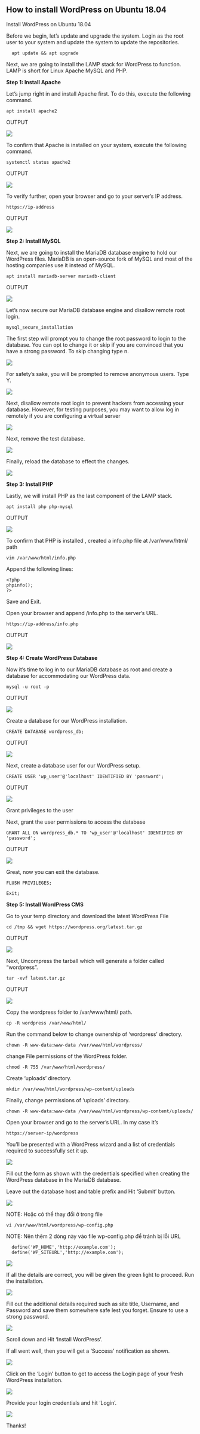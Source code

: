 ## How to install WordPress on Ubuntu 18.04

Install WordPress on Ubuntu 18.04

Before we begin, let’s update and upgrade the system. Login as the root user to your system and update the system to update the repositories.
   
      apt update && apt upgrade

Next, we are going to install the LAMP stack for WordPress to function. LAMP is short for Linux Apache MySQL and PHP.

**Step 1: Install Apache**

Let’s jump right in and install Apache first. To do this, execute the following command.

    apt install apache2

OUTPUT

<img src="https://i.imgur.com/ImsEHeC.png">

To confirm that Apache is installed on your system, execute the following command.

    systemctl status apache2

OUTPUT

<img src="https://i.imgur.com/vywB26m.png">

To verify further, open your browser and go to your server’s IP address.

    https://ip-address
    
OUTPUT

<img src="https://i.imgur.com/LMh55Sw.png">

**Step 2: Install MySQL**

Next, we are going to install the MariaDB database engine to hold our WordPress files. MariaDB is an open-source fork of MySQL and most of the hosting companies use it instead of MySQL.

    apt install mariadb-server mariadb-client

OUTPUT

<img src="https://i.imgur.com/S6sXtj3.png">

Let’s now secure our MariaDB database engine and disallow remote root login.

    mysql_secure_installation
    
The first step will prompt you to change the root password to login to the database. You can opt to change it or skip if you are convinced that you have a strong password. To skip changing type n.

<img src="https://i.imgur.com/Su75Y5c.png">

For safety’s sake, you will be prompted to remove anonymous users. Type Y.

<img src="https://i.imgur.com/CfWjTPF.png">

Next, disallow remote root login to prevent hackers from accessing your database. However, for testing purposes, you may want to allow log in remotely if you are configuring a virtual server

<img src="https://i.imgur.com/v3Nafjs.png">

Next, remove the test database.

<img src="https://i.imgur.com/rYfLILi.png">

Finally, reload the database to effect the changes.

<img src="https://i.imgur.com/5GXq3Dk.png">

**Step 3: Install PHP**

Lastly, we will install PHP as the last component of the LAMP stack.

    apt install php php-mysql

OUTPUT

<img src="https://i.imgur.com/PeuBKze.png">

To confirm that PHP is installed , created a info.php file at /var/www/html/ path

    vim /var/www/html/info.php

Append the following lines:

    <?php
    phpinfo();
    ?>
    
Save and Exit.

Open your browser and append /info.php to the server’s URL.

    https://ip-address/info.php

OUTPUT

<img src="https://i.imgur.com/1FjDRG0.png">

**Step 4: Create WordPress Database**

Now it’s time to log in to our MariaDB database as root and create a database for accommodating our WordPress data.

    mysql -u root -p
    
OUTPUT

<img src="https://i.imgur.com/rS2qUtl.png">

Create a database for our WordPress installation.

    CREATE DATABASE wordpress_db;
OUTPUT

<img src="https://i.imgur.com/iuCReCa.png">

Next, create a database user for our WordPress setup.

    CREATE USER 'wp_user'@'localhost' IDENTIFIED BY 'password';
OUTPUT

<img src="https://i.imgur.com/GTU4Q80.png">

Grant privileges to the user

Next, grant the user permissions to access the database

    GRANT ALL ON wordpress_db.* TO 'wp_user'@'localhost' IDENTIFIED BY 'password';

OUTPUT

<img src="https://i.imgur.com/1OwijZg.png">

Great, now you can exit the database.

    FLUSH PRIVILEGES;

    Exit;

**Step 5: Install WordPress CMS**

Go to your temp directory and download the latest WordPress File

    cd /tmp && wget https://wordpress.org/latest.tar.gz

OUTPUT

<img src="https://i.imgur.com/X09BWBC.png">

Next, Uncompress the tarball which will generate a folder called “wordpress”.

    tar -xvf latest.tar.gz

OUTPUT

<img src="https://i.imgur.com/ZNX7NnH.png">

Copy the wordpress folder to /var/www/html/ path.

    cp -R wordpress /var/www/html/

Run the command below to change ownership of ‘wordpress’ directory.

    chown -R www-data:www-data /var/www/html/wordpress/

change File permissions of the WordPress folder.

    chmod -R 755 /var/www/html/wordpress/
    
Create ‘uploads’ directory.

    mkdir /var/www/html/wordpress/wp-content/uploads

Finally, change permissions of ‘uploads’ directory.

    chown -R www-data:www-data /var/www/html/wordpress/wp-content/uploads/

Open your browser and go to the server’s URL. In my case it’s

    https://server-ip/wordpress

You’ll be presented with a WordPress wizard and a list of credentials required to successfully set it up.

<img src="https://i.imgur.com/n4iChWi.png">

Fill out the form as shown with the credentials specified when creating the WordPress database in the MariaDB database.

Leave out the database host and table prefix and Hit ‘Submit’ button.

<img src="https://i.imgur.com/3VAdMBl.png">

NOTE: Hoặc có thể thay đổi ở trong file

`vi /var/www/html/wordpress/wp-config.php`

NOTE: Nên thêm 2 dòng này vào file wp-config.php để tránh bị lỗi URL

      define('WP_HOME','http://example.com');
      define('WP_SITEURL','http://example.com');

<img src="https://i.imgur.com/VNZK3du.png">

If all the details are correct, you will be given the green light to proceed. Run the installation.

<img src="https://i.imgur.com/rMllSiF.png">

Fill out the additional details required such as site title, Username, and Password and save them somewhere safe lest you forget. Ensure to use a strong password.

<img src="https://i.imgur.com/ee4rEyo.png">

Scroll down and Hit ‘Install WordPress’.

If all went well, then you will get a ‘Success’ notification as shown.

<img src="https://i.imgur.com/5iefm4e.png">

Click on the ‘Login’ button to get to access the Login page of your fresh WordPress installation.

<img src="https://i.imgur.com/PfTThnI.png">

Provide your login credentials and hit ‘Login’.

<img src="https://i.imgur.com/Pt6vZF9.png">

Thanks!











